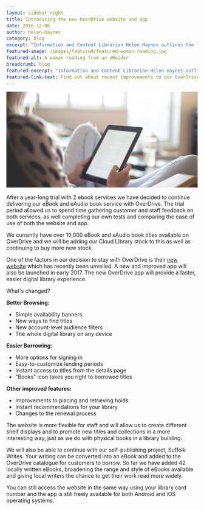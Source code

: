 ```yaml
---
layout: sidebar-right
title: Introducing the new OverDrive website and app
date: 2016-12-06
author: helen-haynes
category: blog
excerpt: "Information and Content Librarian Helen Haynes outlines the latest developments in our digital book services"
featured-image: /images/featured/featured-woman-reading.jpg
featured-alt: A woman reading from an eReader
breadcrumb: blog
featured-excerpt: "Information and Content Librarian Helen Haynes outlines the latest developments in our digital book services"
featured-link-text: Find out about recent improvements to our OverDrive eBook service
---
```


![A woman reading from an ereader](/images/featured/featured-woman-reading.jpg)

After a year-long trial with 2 ebook services we have decided to continue delivering our eBook and eAudio book service with OverDrive. The trial period allowed us to spend time gathering customer and staff feedback on both services, as well completing our own tests and comparing the ease of use of both the website and app.

We currently have over 10,000 eBook and eAudio book titles available on OverDrive and we will be adding our Cloud Library stock to this as well as continuing to buy more new stock.

One of the factors in our decision to stay with OverDrive is their [new website](https://suffolklibraries.overdrive.com/) which has recently been unveiled. A new and improved app will also be launched in early 2017. The new OverDrive app will provide a faster, easier digital library experience.

What's changed?

**Better Browsing:**

- Simple availability banners
- New ways to find titles
- New account-level audience filters
- The whole digital library on any device

**Easier Borrowing:**

- More options for signing in
- Easy-to-customize lending periods
- Instant access to titles from the details page
- "Books" icon takes you right to borrowed titles

**Other improved features:**

- Improvements to placing and retrieving holds
- Instant recommendations for your library
- Changes to the renewal process

The website is more flexible for staff and will allow us to create different shelf displays and to promote new titles and collections in a more interesting way, just as we do with physical books in a library building.

We will also be able to continue with our self-publishing project, Suffolk Writes. Your writing can be converted into an eBook and added to the OverDrive catalogue for customers to borrow. So far we have added 42 locally written eBooks, broadening the range and style of eBooks available and giving local writers the chance to get their work read more widely.

You can still access the website in the same way using your library card number and the app is still freely available for both Android and iOS operating systems.
